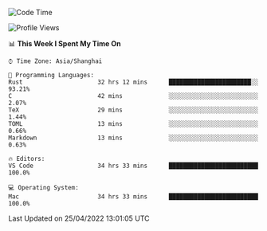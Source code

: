 <!--START_SECTION:waka-->
![Code Time](http://img.shields.io/badge/Code%20Time-1%2C270%20hrs%204%20mins-blue)

![Profile Views](http://img.shields.io/badge/Profile%20Views-17-blue)

📊 **This Week I Spent My Time On** 

```text
⌚︎ Time Zone: Asia/Shanghai

💬 Programming Languages: 
Rust                     32 hrs 12 mins      ███████████████████████░░   93.21% 
C                        42 mins             ░░░░░░░░░░░░░░░░░░░░░░░░░   2.07% 
TeX                      29 mins             ░░░░░░░░░░░░░░░░░░░░░░░░░   1.44% 
TOML                     13 mins             ░░░░░░░░░░░░░░░░░░░░░░░░░   0.66% 
Markdown                 13 mins             ░░░░░░░░░░░░░░░░░░░░░░░░░   0.63%

🔥 Editors: 
VS Code                  34 hrs 33 mins      █████████████████████████   100.0%

💻 Operating System: 
Mac                      34 hrs 33 mins      █████████████████████████   100.0%

```


 Last Updated on 25/04/2022 13:01:05 UTC
<!--END_SECTION:waka-->
